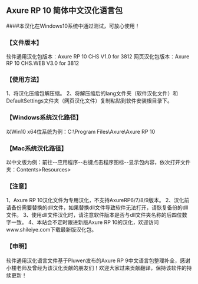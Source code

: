 ## Axure RP 10 简体中文汉化语言包

####本汉化在Windows10系统中通过测试，可放心使用！

### 【文件版本】
软件通用汉化包版本：Axure RP 10 CHS V1.0 for 3812
网页汉化包版本：Axure RP 10 CHS.WEB V3.0 for 3812

### 【使用方法】
1、将汉化压缩包解压缩。
2、将解压缩后的lang文件夹（软件汉化文件）和DefaultSettings文件夹（网页汉化文件）复制粘贴到软件安装根目录下。

### 【Windows系统汉化路径】
以Win10 x64位系统为例：C:\Program Files\Axure\Axure RP 10

### 【Mac系统汉化路径】
以中文版为例：前往--应用程序--右键点击程序图标--显示包内容，依次打开文件夹：Contents>Resources>

### 【注意】
1、Axure RP 10汉化文件为专用汉化，不支持AxureRP6/7/8/9版本。
2、汉化前请备份需要替换的dll文件，如果替换dll文件导致软件无法打开，请恢复备份的dll文件。
3、使用dll文件汉化时，请注意软件版本是否与dll文件夹名称的后四位数字一致。
4、本站会不定时跟进新版Axure RP 10的汉化，欢迎访问www.shileiye.com下载最新版汉化包。

### 【申明】
软件通用汉化语言文件基于Pluwen发布的Axure RP 9中文语言包整理补全，感谢小楼老师及曾经为该汉化贡献的朋友们！欢迎大家过来贡献翻译，保持该软件的持续更新！